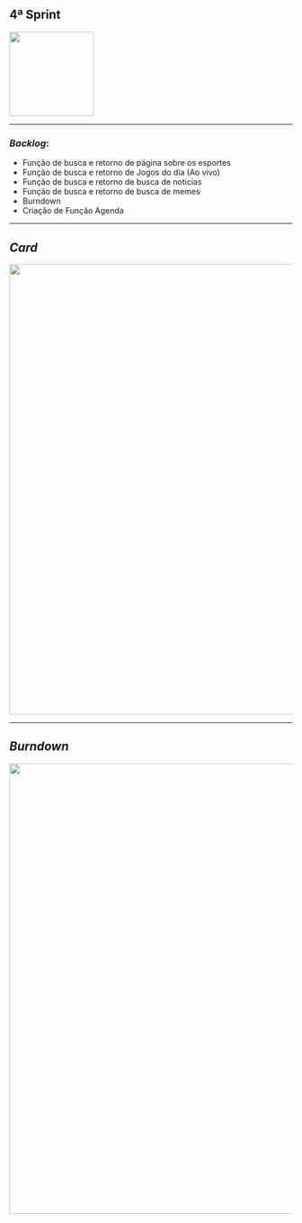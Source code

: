 ## 4ª Sprint

<img src="https://github.com/criskurim/CodeYCode/blob/main/Imagens/logo-removebg-preview.png" width="150px" >

----

### *Backlog*:
- Função de busca e retorno de página sobre os esportes
- Função de busca e retorno de Jogos do dia (Ao vivo)
- Função de busca e retorno de busca de noticias
- Função de busca e retorno de busca de memes
- Burndown
- Criação de Função Agenda

----

## *Card* 
<img src="https://github.com/criskurim/CodeYCode/blob/main/Sprints/4ª%20Sprint/Card%204.png" width="800px" >

----

## *Burndown*
<img src='https://github.com/criskurim/CodeYCode/blob/main/Sprints/4ª%20Sprint/BornDown%204ªSprint.png' width='800px'>
